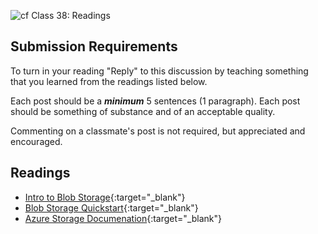 ![cf](http://i.imgur.com/7v5ASc8.png) Class 38: Readings

## Submission Requirements
To turn in your reading "Reply" to this discussion by teaching something that you learned from the 
readings listed below.

Each post should be a ***minimum*** 5 sentences (1 paragraph). Each post should be something of substance and 
of an acceptable quality. 

Commenting on a classmate's post is not required, but appreciated and encouraged.

## Readings
- [Intro to Blob Storage](https://docs.microsoft.com/en-us/azure/storage/blobs/storage-blobs-introduction){:target="_blank"}
- [Blob Storage Quickstart](https://docs.microsoft.com/en-us/azure/storage/blobs/storage-quickstart-blobs-dotnet?tabs=windows){:target="_blank"}
- [Azure Storage Documenation](https://docs.microsoft.com/en-us/azure/storage/){:target="_blank"}